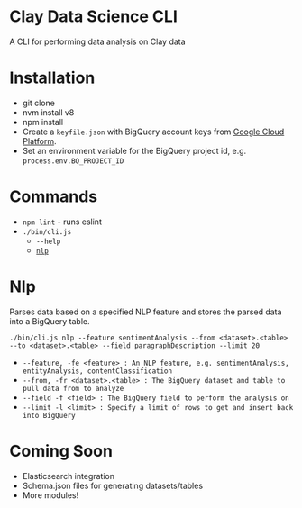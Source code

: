 Clay Data Science CLI
========================

A CLI for performing data analysis on Clay data

Installation
============

- git clone
- nvm install v8
- npm install
- Create a `keyfile.json` with BigQuery account keys from [Google Cloud Platform](https://console.cloud.google.com/apis/credentials?project=nymag-analaytics-dev).
- Set an environment variable for the BigQuery project id, e.g. `process.env.BQ_PROJECT_ID`

Commands
========

- `npm lint` - runs eslint
- `./bin/cli.js`
    - `--help`
    - [`nlp`](https://github.com/nymag/clay-data-science#nlp)
    
Nlp
====

Parses data based on a specified NLP feature and stores the parsed data into a BigQuery table.

`./bin/cli.js nlp --feature sentimentAnalysis --from <dataset>.<table> --to <dataset>.<table> --field paragraphDescription --limit 20`

* `--feature, -fe <feature> : An NLP feature, e.g. sentimentAnalysis, entityAnalysis, contentClassification`
* `--from, -fr <dataset>.<table> : The BigQuery dataset and table to pull data from to analyze`
* `--field -f <field> : The BigQuery field to perform the analysis on`
* `--limit -l <limit> : Specify a limit of rows to get and insert back into BigQuery`


Coming Soon
===========

- Elasticsearch integration
- Schema.json files for generating datasets/tables 
- More modules!
